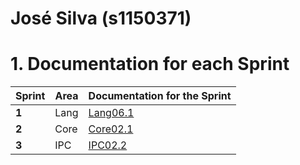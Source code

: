 **José Silva** (s1150371)
===============================

# 1. Documentation for each Sprint


|Sprint  | Area | Documentation for the Sprint |
|--------|------|------------------------------|
| **1**  | Lang | [Lang06.1](sp1)              |
| **2**  | Core | [Core02.1](sp2)              |																				
| **3**  | IPC  | [IPC02.2](sp3)               |																	
